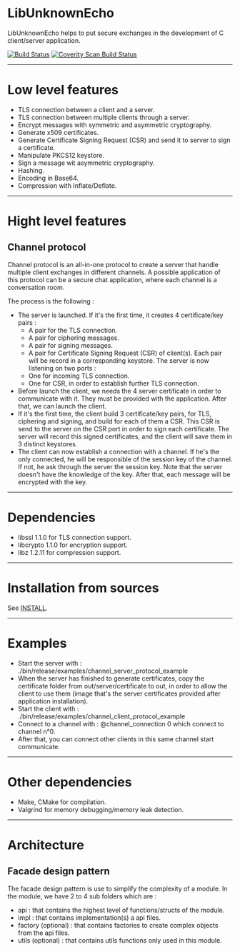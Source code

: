 # LibUnknownEcho

LibUnknownEcho helps to put secure exchanges in the development of C client/server application.

[![Build Status](https://travis-ci.org/swasun/LibUnknownEcho.svg?branch=master)](https://travis-ci.org/swasun/LibUnknownEcho) <a href="https://scan.coverity.com/projects/swasun-libunknownecho">
  <img alt="Coverity Scan Build Status"
       src="https://scan.coverity.com/projects/15324/badge.svg"/>
</a>

***

# Low level features
* TLS connection between a client and a server.
* TLS connection between multiple clients through a server.
* Encrypt messages with symmetric and asymmetric cryptography.
* Generate x509 certificates.
* Generate Certificate Signing Request (CSR) and send it to server to sign a certificate.
* Manipulate PKCS12 keystore.
* Sign a message wit asymmetric cryptography.
* Hashing.
* Encoding in Base64.
* Compression with Inflate/Deflate.

***

# Hight level features

## Channel protocol
Channel protocol is an all-in-one protocol to create a server that handle multiple client exchanges in different channels.
A possible application of this protocol can be a secure chat application, where each channel is a conversation room.

The process is the following :
* The server is launched. If it's the first time, it creates 4 certificate/key pairs :
    * A pair for the TLS connection.
    * A pair for ciphering messages.
    * A pair for signing messages.
    * A pair for Certificate Signing Request (CSR) of client(s).
Each pair will be record in a corresponding keystore.
The server is now listening on two ports :
    * One for incoming TLS connection.
    * One for CSR, in order to establish further TLS connection.
* Before launch the client, we needs the 4 server certificate in order to communicate with it. They must be provided with the application. After that, we can launch the client.
* If it's the first time, the client build 3 certificate/key pairs, for TLS, ciphering and signing, and build for each of them a CSR. This CSR is send to the server on the CSR port in order to sign each certificate. The server will record this signed certificates, and the client will save them in 3 distinct keystores.
* The client can now establish a connection with a channel. If he's the only connected, he will be responsible of the session key of the channel. If not, he ask through the server the session key. Note that the server doesn't have the knowledge of the key. After that, each message will be encrypted with the key.

***

# Dependencies
* libssl 1.1.0 for TLS connection support.
* libcrypto 1.1.0 for encryption support.
* libz 1.2.11 for compression support.

***

# Installation from sources
See [INSTALL](INSTALL).

***

# Examples

* Start the server with : ./bin/release/examples/channel_server_protocol_example
* When the server has finished to generate certificates, copy the certificate folder from out/server/certificate to out,
  in order to allow the client to use them (image that's the server certificates provided after application installation).
* Start the client with : ./bin/release/examples/channel_client_protocol_example
* Connect to a channel with : @channel_connection 0
  which connect to channel n°0.
* After that, you can connect other clients in this same channel start communicate.

***


# Other dependencies
* Make, CMake for compilation.
* Valgrind for memory debugging/memory leak detection.

***

# Architecture

## Facade design pattern
The facade design pattern is use to simplify the complexity of a module.
In the module, we have 2 to 4 sub folders which are :
* api : that contains the highest level of functions/structs of the module.
* impl : that contains implementation(s) a api files.
* factory (optional) : that contains factories to create complex objects from the api files.
* utils (optional) : that contains utils functions only used in this module.
